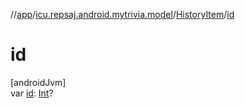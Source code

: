 //[app](../../../index.md)/[icu.repsaj.android.mytrivia.model](../index.md)/[HistoryItem](index.md)/[id](id.md)

# id

[androidJvm]\
var [id](id.md): [Int](https://kotlinlang.org/api/latest/jvm/stdlib/kotlin/-int/index.html)?
